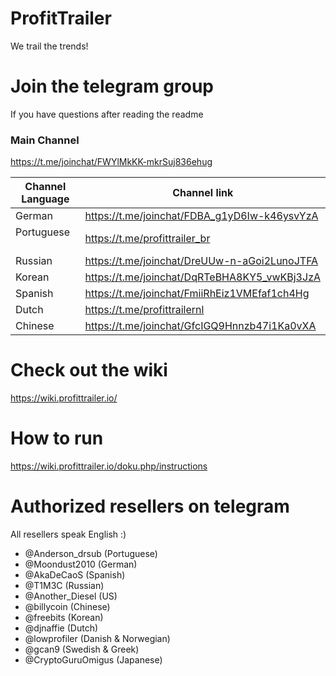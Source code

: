 # ProfitTrailer
We trail the trends!

# Join the telegram group
If you have questions after reading the readme
### Main Channel
https://t.me/joinchat/FWYlMkKK-mkrSuj836ehug

|Channel Language   | Channel link                                  |
|-------------------|-----------------------------------------------|
|German             | https://t.me/joinchat/FDBA_g1yD6Iw-k46ysvYzA  |
|Portuguese         | https://t.me/profittrailer_br                 |
|Russian            | https://t.me/joinchat/DreUUw-n-aGoi2LunoJTFA  |
|Korean             | https://t.me/joinchat/DqRTeBHA8KY5_vwKBj3JzA  |
|Spanish            | https://t.me/joinchat/FmiiRhEiz1VMEfaf1ch4Hg  |
|Dutch              | https://t.me/profittrailernl                  |
|Chinese            | https://t.me/joinchat/GfcIGQ9Hnnzb47i1Ka0vXA  |



# Check out the wiki
https://wiki.profittrailer.io/  

# How to run
https://wiki.profittrailer.io/doku.php/instructions  

# Authorized resellers on telegram
  All resellers speak English :)
  - @Anderson_drsub (Portuguese)
  - @Moondust2010 (German)
  - @AkaDeCaoS (Spanish)
  - @T1M3C (Russian)
  - @Another_Diesel (US)  
  - @billycoin (Chinese)  
  - @freebits (Korean)
  - @djnaffie (Dutch)
  - @lowprofiler (Danish & Norwegian)
  - @gcan9 (Swedish & Greek)
  - @CryptoGuruOmigus (Japanese) 
